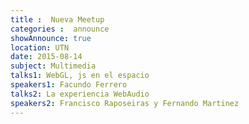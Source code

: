 ```yaml
---
title :  Nueva Meetup
categories :  announce
showAnnounce: true
location: UTN
date: 2015-08-14
subject: Multimedia
talks1: WebGL, js en el espacio
speakers1: Facundo Ferrero
talks2: La experiencia WebAudio
speakers2: Francisco Raposeiras y Fernando Martinez
---
```

